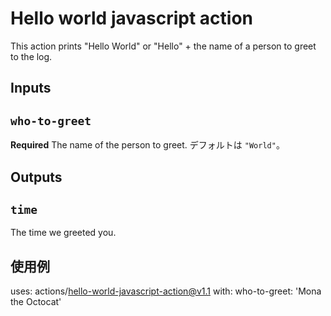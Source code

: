 # Hello world javascript action

This action prints "Hello World" or "Hello" + the name of a person to greet to the log.

## Inputs

## `who-to-greet`

**Required** The name of the person to greet. デフォルトは `"World"`。

## Outputs

## `time`

The time we greeted you.

## 使用例

uses: actions/hello-world-javascript-action@v1.1
with:
who-to-greet: 'Mona the Octocat'
